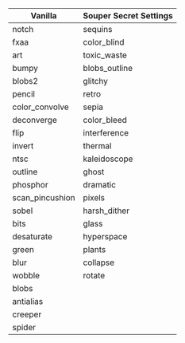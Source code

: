 Vanilla          | Souper Secret Settings
-----------------|------------------------
notch            | sequins
fxaa             | color_blind
art              | toxic_waste
bumpy            | blobs_outline
blobs2           | glitchy
pencil           | retro
color_convolve   | sepia
deconverge       | color_bleed
flip             | interference
invert           | thermal
ntsc             | kaleidoscope
outline          | ghost
phosphor         | dramatic
scan_pincushion  | pixels
sobel            | harsh_dither
bits             | glass
desaturate       | hyperspace
green            | plants
blur             | collapse
wobble           | rotate
blobs            | 
antialias        | 
creeper          | 
spider           | 

